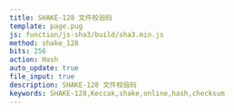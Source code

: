 ```yaml
---
title: SHAKE-128 文件校验码
template: page.pug
js: function/js-sha3/build/sha3.min.js
method: shake_128
bits: 256
action: Hash
auto_update: true
file_input: true
description: SHAKE-128 文件校验码
keywords: SHAKE-128,Keccak,shake,online,hash,checksum
---
```

